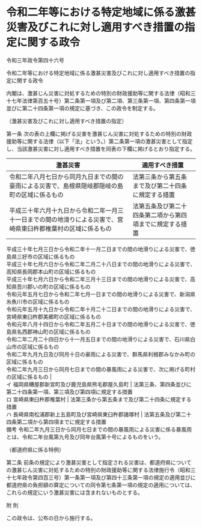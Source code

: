 # 令和二年等における特定地域に係る激甚災害及びこれに対し適用すべき措置の指定に関する政令

令和三年政令第四十六号

令和二年等における特定地域に係る激甚災害及びこれに対し適用すべき措置の指定に関する政令

内閣は、激甚じん災害に対処するための特別の財政援助等に関する法律（昭和三十七年法律第百五十号）第二条第一項及び第二項、第三条第一項、第四条第一項並びに第二十四条第一項の規定に基づき、この政令を制定する。

（激甚災害及びこれに対し適用すべき措置の指定）

第一条 次の表の上欄に掲げる災害を激甚じん災害に対処するための特別の財政援助等に関する法律（以下「法」という。）第二条第一項の激甚災害として指定し、当該激甚災害に対し適用すべき措置を同表の下欄に掲げるとおり指定する。

激甚災害 | 適用すべき措置  
---|---  
令和二年八月七日から同月九日までの間の豪雨による災害で、島根県隠岐郡隠岐の島町の区域に係るもの | 法第三条から第五条まで及び第二十四条に規定する措置  
平成三十年六月十九日から令和二年一月三十一日までの間の地滑りによる災害で、宮崎県東臼杵郡椎葉村の区域に係るもの | 法第五条及び第二十四条第二項から第四項までに規定する措置  
平成三十年七月三日から令和二年十一月二日までの間の地滑りによる災害で、徳島県三好市の区域に係るもの  
平成三十年七月六日から令和二年二月二十八日までの間の地滑りによる災害で、高知県長岡郡本山町の区域に係るもの  
平成三十年七月六日から令和二年三月十三日までの間の地滑りによる災害で、高知県吾川郡いの町の区域に係るもの  
令和元年五月七日から令和二年七月一日までの間の地滑りによる災害で、新潟県糸魚川市の区域に係るもの  
令和元年五月十九日から令和二年十月二十二日までの間の地滑りによる災害で、宮崎県東臼杵郡美郷町の区域に係るもの  
令和元年八月十四日から令和二年五月二十日までの間の地滑りによる災害で、徳島県名西郡神山町の区域に係るもの  
令和二年二月二十四日から十一月五日までの間の地滑りによる災害で、石川県白山市の区域に係るもの  
令和二年九月九日及び同月十日の豪雨による災害で、群馬県利根郡みなかみ町の区域に係るもの  
令和二年九月三日から同月七日までの間の暴風雨による災害で、次に掲げる町村の区域に係るもの |   
イ 福岡県糟屋郡新宮町及び鹿児島県熊毛郡屋久島町 | 法第三条、第四条並びに第二十四条第一項、第三項及び第四項に規定する措置  
ロ 宮崎県東臼杵郡椎葉村 | 法第三条から第五条まで及び第二十四条に規定する措置  
ハ 長崎県南松浦郡新上五島町及び宮崎県東臼杵郡諸塚村 | 法第五条及び第二十四条第二項から第四項までに規定する措置  
備考 令和二年九月三日から同月七日までの間の暴風雨による災害に係る暴風雨とは、令和二年台風第九号及び同年台風第十号によるものをいう。  
  
（都道府県に係る特例）

第二条 前条の規定により激甚災害として指定される災害は、都道府県についての激甚じん災害に対処するための特別の財政援助等に関する法律施行令（昭和三十七年政令第四百三号）第一条第一項及び第四十三条第一項の規定の適用並びに都道府県の負担額の算定についての同令第七条第一項の規定の適用については、これらの規定にいう激甚災害には含まれないものとする。

附 則

この政令は、公布の日から施行する。
